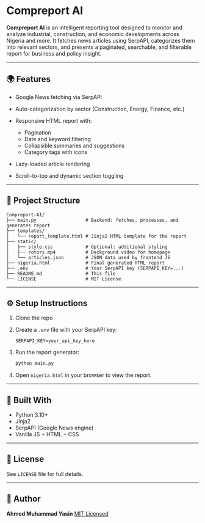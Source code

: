 # Compreport AI

**Compreport AI** is an intelligent reporting tool designed to monitor and analyze industrial, construction, and economic developments across Nigeria and more. It fetches news articles using SerpAPI, categorizes them into relevant sectors, and presents a paginated, searchable, and filterable report for business and policy insight.

---

## 🌍 Features

* Google News fetching via SerpAPI
* Auto-categorization by sector (Construction, Energy, Finance, etc.)
* Responsive HTML report with:

  * Pagination
  * Date and keyword filtering
  * Collapsible summaries and suggestions
  * Category tags with icons
* Lazy-loaded article rendering
* Scroll-to-top and dynamic section toggling

---

## 📁 Project Structure

```
Compreport-AI/
├── main.py                  # Backend: fetches, processes, and generates report
├── templates/
│   └── report_template.html # Jinja2 HTML template for the report
├── static/
│   ├── style.css            # Optional: additional styling
│   ├── rotors.mp4           # Background video for homepage
│   └── articles.json        # JSON data used by frontend JS
├── nigeria.html             # Final generated HTML report
├── .env                     # Your SerpAPI key (SERPAPI_KEY=...)
├── README.md                # This file
└── LICENSE                  # MIT License
```

---

## ⚙️ Setup Instructions

1. Clone the repo
2. Create a `.env` file with your SerpAPI key:

   ```
   SERPAPI_KEY=your_api_key_here
   ```
3. Run the report generator:

   ```bash
   python main.py
   ```
4. Open `nigeria.html` in your browser to view the report.

---

## 🧠 Built With

* Python 3.10+
* Jinja2
* SerpAPI (Google News engine)
* Vanilla JS + HTML + CSS

---

## 📜 License

See `LICENSE` file for full details.

---

## 🙋 Author

**Ahmed Muhammad Yasin**
[MIT Licensed](./LICENSE)
